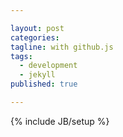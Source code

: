 ```yaml
---

layout: post
categories: 
tagline: with github.js
tags: 
  - development
  - jekyll
published: true

---
```


{% include JB/setup %}
